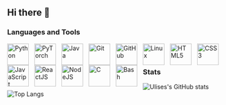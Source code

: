 ## Hi there 👋

### Languages and Tools
<img align="left" alt="Python" width="50px" style="padding-right:10px" src="https://cdn.jsdelivr.net/gh/devicons/devicon@latest/icons/python/python-original.svg">
<img align="left" alt="PyTorch" width="50px" style="padding-right:10px" src="https://cdn.jsdelivr.net/gh/devicons/devicon@latest/icons/pytorch/pytorch-original.svg">
<img align="left" alt="Java" width="50px" style="padding-right:10px" src="https://cdn.jsdelivr.net/gh/devicons/devicon@latest/icons/java/java-original.svg">
<img align="left" alt="Git" width="50px" style="padding-right:10px" src="https://cdn.jsdelivr.net/gh/devicons/devicon@latest/icons/git/git-original.svg">
<img align="left" alt="GitHub" width="50px" style="padding-right:10px" src="https://cdn.jsdelivr.net/gh/devicons/devicon@latest/icons/github/github-original.svg">
<img align="left" alt="Linux" width="50px" style="padding-right:10px" src="https://cdn.jsdelivr.net/gh/devicons/devicon@latest/icons/linux/linux-original.svg">
<img align="left" alt="HTML5" width="50px" style="padding-right:10px" src="https://cdn.jsdelivr.net/gh/devicons/devicon@latest/icons/html5/html5-original.svg">
<img align="left" alt="CSS3" width="50px" style="padding-right:10px" src="https://cdn.jsdelivr.net/gh/devicons/devicon@latest/icons/css3/css3-original.svg">
<img align="left" alt="JavaScript" width="50px" style="padding-right:10px" src="https://cdn.jsdelivr.net/gh/devicons/devicon@latest/icons/javascript/javascript-original.svg">
<img align="left" alt="ReactJS" width="50px" style="padding-right:10px" src="https://cdn.jsdelivr.net/gh/devicons/devicon@latest/icons/react/react-original.svg">
<img align="left" alt="NodeJS" width="50px" style="padding-right:10px" src="https://cdn.jsdelivr.net/gh/devicons/devicon@latest/icons/nodejs/nodejs-original.svg">
<img align="left" alt="C" width="50px" style="padding-right:10px" src="https://cdn.jsdelivr.net/gh/devicons/devicon@latest/icons/c/c-original.svg">
<img align="left" alt="Bash" width="50px" style="padding-right:10px" src="https://cdn.jsdelivr.net/gh/devicons/devicon@latest/icons/bash/bash-original.svg">
<br />

#

### Stats
![Ulises's GitHub stats](https://github-readme-stats.vercel.app/api?username=ulises-gomez-dev&show_icons=true&theme=github_dark)
![Top Langs](https://github-readme-stats.vercel.app/api/top-langs/?username=ulises-gomez-dev&hide_progress=true&theme=github_dark)

#

<!--
**ulises-gomez-dev/ulises-gomez-dev** is a ✨ _special_ ✨ repository because its `README.md` (this file) appears on your GitHub profile.

Here are some ideas to get you started:

- 🔭 I’m currently working on ...
- 🌱 I’m currently learning ...
- 👯 I’m looking to collaborate on ...
- 🤔 I’m looking for help with ...
- 💬 Ask me about ...
- 📫 How to reach me: ...
- ⚡ Fun fact: ...
-->
